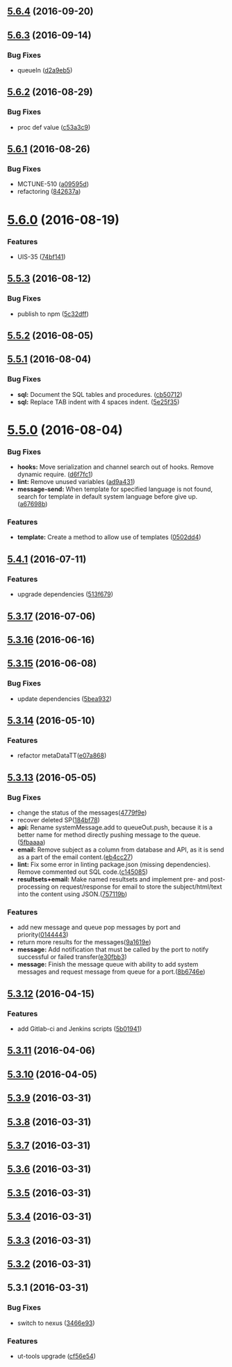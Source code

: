 <a name="5.6.4"></a>
## [5.6.4](https://github.com/softwaregroup-bg/ut-alert/compare/v5.6.3...v5.6.4) (2016-09-20)



<a name="5.6.3"></a>
## [5.6.3](https://github.com/softwaregroup-bg/ut-alert/compare/v5.6.2...v5.6.3) (2016-09-14)


### Bug Fixes

* queueIn ([d2a9eb5](https://github.com/softwaregroup-bg/ut-alert/commit/d2a9eb5))



<a name="5.6.2"></a>
## [5.6.2](https://github.com/softwaregroup-bg/ut-alert/compare/v5.6.1...v5.6.2) (2016-08-29)


### Bug Fixes

* proc def value ([c53a3c9](https://github.com/softwaregroup-bg/ut-alert/commit/c53a3c9))



<a name="5.6.1"></a>
## [5.6.1](https://github.com/softwaregroup-bg/ut-alert/compare/v5.6.0...v5.6.1) (2016-08-26)


### Bug Fixes

* MCTUNE-510 ([a09595d](https://github.com/softwaregroup-bg/ut-alert/commit/a09595d))
* refactoring ([842637a](https://github.com/softwaregroup-bg/ut-alert/commit/842637a))



<a name="5.6.0"></a>
# [5.6.0](https://github.com/softwaregroup-bg/ut-alert/compare/v5.5.3...v5.6.0) (2016-08-19)


### Features

* UIS-35 ([74bf141](https://github.com/softwaregroup-bg/ut-alert/commit/74bf141))



<a name="5.5.3"></a>
## [5.5.3](https://github.com/softwaregroup-bg/ut-alert/compare/v5.5.2...v5.5.3) (2016-08-12)


### Bug Fixes

* publish to npm ([5c32dff](https://github.com/softwaregroup-bg/ut-alert/commit/5c32dff))



<a name="5.5.2"></a>
## [5.5.2](https://git.softwaregroup-bg.com/ut5/ut-alert/compare/v5.5.1...v5.5.2) (2016-08-05)



<a name="5.5.1"></a>
## [5.5.1](https://git.softwaregroup-bg.com/ut5/ut-alert/compare/v5.5.0...v5.5.1) (2016-08-04)


### Bug Fixes

* **sql:** Document the SQL tables and procedures. ([cb50712](https://git.softwaregroup-bg.com/ut5/ut-alert/commit/cb50712))
* **sql:** Replace TAB indent with 4 spaces indent. ([5e25f35](https://git.softwaregroup-bg.com/ut5/ut-alert/commit/5e25f35))



<a name="5.5.0"></a>
# [5.5.0](https://git.softwaregroup-bg.com/ut5/ut-alert/compare/v5.4.1...v5.5.0) (2016-08-04)


### Bug Fixes

* **hooks:** Move serialization and channel search out of hooks. Remove dynamic require. ([d6f7fc1](https://git.softwaregroup-bg.com/ut5/ut-alert/commit/d6f7fc1))
* **lint:** Remove unused variables ([ad9a431](https://git.softwaregroup-bg.com/ut5/ut-alert/commit/ad9a431))
* **message-send:** When template for specified language is not found, search for template in default system language before give up. ([a67698b](https://git.softwaregroup-bg.com/ut5/ut-alert/commit/a67698b))


### Features

* **template:** Create a method to allow use of templates ([0502dd4](https://git.softwaregroup-bg.com/ut5/ut-alert/commit/0502dd4))



<a name="5.4.1"></a>
## [5.4.1](https://git.softwaregroup-bg.com/ut5/ut-alert/compare/v5.3.17...v5.4.1) (2016-07-11)


### Features

* upgrade dependencies ([513f679](https://git.softwaregroup-bg.com/ut5/ut-alert/commit/513f679))



<a name="5.3.17"></a>
## [5.3.17](https://git.softwaregroup-bg.com/ut5/ut-alert/compare/v5.3.16...v5.3.17) (2016-07-06)



<a name="5.3.16"></a>
## [5.3.16](https://git.softwaregroup-bg.com/ut5/ut-alert/compare/v5.3.15...v5.3.16) (2016-06-16)



<a name="5.3.15"></a>
## [5.3.15](https://git.softwaregroup-bg.com/ut5/ut-alert/compare/v5.3.14...v5.3.15) (2016-06-08)


### Bug Fixes

* update dependencies ([5bea932](https://git.softwaregroup-bg.com/ut5/ut-alert/commit/5bea932))



<a name="5.3.14"></a>
## [5.3.14](https://git.softwaregroup-bg.com/ut5/ut-alert/compare/v5.3.13...v5.3.14) (2016-05-10)


### Features

* refactor metaDataTT([e07a868](https://git.softwaregroup-bg.com/ut5/ut-alert/commit/e07a868))



<a name="5.3.13"></a>
## [5.3.13](https://git.softwaregroup-bg.com/ut5/ut-alert/compare/v5.3.12...v5.3.13) (2016-05-05)


### Bug Fixes

* change the status of the messages([4779f9e](https://git.softwaregroup-bg.com/ut5/ut-alert/commit/4779f9e))
* recover deleted SP([184bf78](https://git.softwaregroup-bg.com/ut5/ut-alert/commit/184bf78))
* **api:** Rename systemMessage.add to queueOut.push, because it is a better name for method directly pushing message to the queue.([5fbaaaa](https://git.softwaregroup-bg.com/ut5/ut-alert/commit/5fbaaaa))
* **email:** Remove subject as a column from database and API, as it is send as a part of the email content.([eb4cc27](https://git.softwaregroup-bg.com/ut5/ut-alert/commit/eb4cc27))
* **lint:** Fix some error in linting package.json (missing dependencies). Remove commented out SQL code.([c145085](https://git.softwaregroup-bg.com/ut5/ut-alert/commit/c145085))
* **resultsets+email:** Make named resultsets and implement pre- and post-processing on request/response for email to store the subject/html/text into the content using JSON.([757119b](https://git.softwaregroup-bg.com/ut5/ut-alert/commit/757119b))


### Features

* add new message and queue pop messages by port and priority([0144443](https://git.softwaregroup-bg.com/ut5/ut-alert/commit/0144443))
* return more results for the messages([9a1619e](https://git.softwaregroup-bg.com/ut5/ut-alert/commit/9a1619e))
* **message:** Add notification that must be called by the port to notify successful or failed transfer([e30fbb3](https://git.softwaregroup-bg.com/ut5/ut-alert/commit/e30fbb3))
* **message:** Finish the message queue with ability to add system messages and request message from queue for a port.([8b6746e](https://git.softwaregroup-bg.com/ut5/ut-alert/commit/8b6746e))



<a name="5.3.12"></a>
## [5.3.12](https://git.softwaregroup-bg.com/ut5/ut-alert/compare/v5.3.11...v5.3.12) (2016-04-15)


### Features

* add Gitlab-ci and Jenkins scripts ([5b01941](https://git.softwaregroup-bg.com/ut5/ut-alert/commit/5b01941))



<a name="5.3.11"></a>
## [5.3.11](https://git.softwaregroup-bg.com/ut5/ut-alert/compare/v5.3.10...v5.3.11) (2016-04-06)




<a name="5.3.10"></a>
## [5.3.10](https://git.softwaregroup-bg.com/ut5/ut-alert/compare/v5.3.9...v5.3.10) (2016-04-05)




<a name="5.3.9"></a>
## [5.3.9](https://git.softwaregroup-bg.com/ut5/ut-alert/compare/v5.3.8...v5.3.9) (2016-03-31)




<a name="5.3.8"></a>
## [5.3.8](https://git.softwaregroup-bg.com/ut5/ut-alert/compare/v5.3.7...v5.3.8) (2016-03-31)




<a name="5.3.7"></a>
## [5.3.7](https://git.softwaregroup-bg.com/ut5/ut-alert/compare/v5.3.6...v5.3.7) (2016-03-31)




<a name="5.3.6"></a>
## [5.3.6](https://git.softwaregroup-bg.com/ut5/ut-alert/compare/v5.3.5...v5.3.6) (2016-03-31)




<a name="5.3.5"></a>
## [5.3.5](https://git.softwaregroup-bg.com/ut5/ut-alert/compare/v5.3.4...v5.3.5) (2016-03-31)




<a name="5.3.4"></a>
## [5.3.4](https://git.softwaregroup-bg.com/ut5/ut-alert/compare/v5.3.3...v5.3.4) (2016-03-31)




<a name="5.3.3"></a>
## [5.3.3](https://git.softwaregroup-bg.com/ut5/ut-alert/compare/v5.3.2...v5.3.3) (2016-03-31)




<a name="5.3.2"></a>
## [5.3.2](https://git.softwaregroup-bg.com/ut5/ut-alert/compare/v5.3.1...v5.3.2) (2016-03-31)




<a name="5.3.1"></a>
## 5.3.1 (2016-03-31)


### Bug Fixes

* switch to nexus ([3466e93](https://git.softwaregroup-bg.com/ut5/ut-alert/commit/3466e93))

### Features

* ut-tools upgrade ([cf56e54](https://git.softwaregroup-bg.com/ut5/ut-alert/commit/cf56e54))



